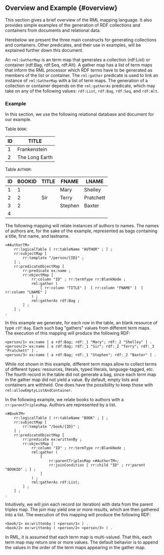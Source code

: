 ## Overview and Example {#overview}
This section gives a brief overview of the RML mapping language. 
It also provides simple examples of the generation of RDF collections and containers from documents and relational data.

Herebelow we present the three main constructs for generating collections and containers. Other predicates, and their use in examples, will be explained further down this document.

An `rml:GatherMap` is an term map that generates a collection (rdf:List) or container (rdf:Bag, rdf:Seq, rdf:Alt). 
A gather map has a list of term maps that inform the RML processor which RDF terms have to be generated as members of the list or container. 
The `rml:gather` predicate is used to link an instance of `rml:GatherMap` with a list of term maps. The generation of a collection or container depends on the `rml:gatherAs` predicate, which may take on any of the following values: `rdf:List`, `rdf:Bag`, `rdf:Seq`,  and `rdf:Alt`.


### Example
In this section, we use the following relational database and document for our example.

Table `BOOK`:

| ID  | TITLE |
| --- | --- |
|  1  | Frankenstein |
|  2  | The Long Earth |


Table `AUTHOR`:

| ID | BOOKID | TITLE | FNAME | LNAME |
| --- | --- | --- | --- | --- |
| 1 | 1 | | Mary | Shelley |
| 2 | 2 | Sir | Terry | Pratchett |
| 3 | 2 | | Stephen | Baxter |
| 4 |||||

The following mapping will relate instances of authors to names. The names of authors are, for the sake of the example, represented as bags containing a title, first name, and lastname.

```
<#AuthorTM>
    rr:logicalTable [ rr:tableName "AUTHOR" ; ] ;
    rr:subjectMap [
        rr:template "/person/{ID}" ;
    ] ;
    rr:predicateObjectMap [
        rr:predicate ex:name ;
        rr:objectMap [
            rr:column "ID" ; rr:termType rr:BlankNode ;
            rml:gather ( 
                [ rr:column "TITLE" ]  [ rr:column "FNAME" ]  [ rr:column "LNAME" ] 
            ) ;
            rml:gatherAs rdf:Bag ;
        ] ;
    ] ;
.
```

In this example we generate, for each row in the table, an blank resource of type `rdf:Bag`. Each such bag "gathers" values from different term maps. The execution of this mapping will produce the following RDF:

```
<person/1> ex:name [ a rdf:Bag; rdf:_1 "Mary"; rdf:_2 "Shelley" ] . 
<person/2> ex:name [ a rdf:Bag; rdf:_1 "Sir"; rdf:_2 "Terry"; rdf:_3 "Pratchett" ] . 
<person/3> ex:name [ a rdf:Bag; rdf:_1 "Stephen"; rdf:_2 "Baxter" ] .
```

While not shown in this example, different term maps allow to collect terms of different types: resources, literals, typed literals, language-tagged, etc. The fourth record in the table did not generate a bag, since each term map in the gather map did not yield a value. 
By default, empty lists and containers are withheld. One does have the possibility to keep those with `rml:allowEmptyListAndContainer`.

In the following example, we relate books to authors with a `rr:parentTriplesMap`. Authors are represented by a list.

```
<#BookTM>
    rr:logicalTable [ rr:tableName "BOOK" ; ] ;
    rr:subjectMap [
        rr:template "/book/{ID}" ;
    ] ;
    rr:predicateObjectMap [
        rr:predicate ex:writtenBy ;
        rr:objectMap [
            rr:column "ID" ; rr:termType rr:BlankNode ;
            rml:gather ( 
                [ 
                    rr:parentTriplesMap <#AuthorTM>;
                    rr:joinCondition [ rr:child "ID" ; rr:parent "BOOKID" ; ] ;
                ] 
            ) ;
            rml:gatherAs rdf:List;
        ] ;
    ] ;
.
```

Intuitively, we will join each record (or iteration) with data from the parent triples map. The join may yield one or more results, which are then gathered into a list. The execution of this mapping will produce the following RDF:

```
<book/1> ex:writtenby ( <person/1> ) . 
<book/2> ex:writtenby ( <person/2> <person/3> ) .
```

In RML, it is assumed that each term map is multi-valued. That this, each term map may return one or more values. The default behavior is to append the values in the order of the term maps appearing in the gather map.